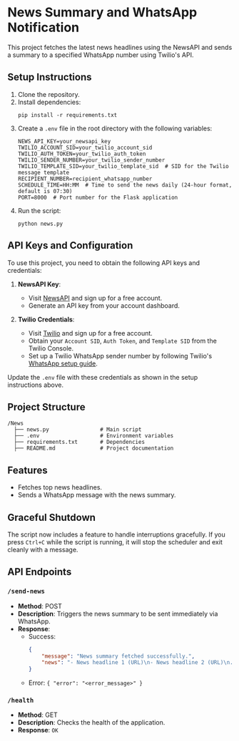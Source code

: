 # News Summary and WhatsApp Notification

This project fetches the latest news headlines using the NewsAPI and sends a summary to a specified WhatsApp number using Twilio's API.

## Setup Instructions

1. Clone the repository.
2. Install dependencies:
   ```
   pip install -r requirements.txt
   ```
3. Create a `.env` file in the root directory with the following variables:
   ```
   NEWS_API_KEY=your_newsapi_key
   TWILIO_ACCOUNT_SID=your_twilio_account_sid
   TWILIO_AUTH_TOKEN=your_twilio_auth_token
   TWILIO_SENDER_NUMBER=your_twilio_sender_number
   TWILIO_TEMPLATE_SID=your_twilio_template_sid  # SID for the Twilio message template
   RECIPIENT_NUMBER=recipient_whatsapp_number
   SCHEDULE_TIME=HH:MM  # Time to send the news daily (24-hour format, default is 07:30)
   PORT=8000  # Port number for the Flask application
   ```
4. Run the script:
   ```
   python news.py
   ```

## API Keys and Configuration

To use this project, you need to obtain the following API keys and credentials:

1. **NewsAPI Key**:
   - Visit [NewsAPI](https://newsapi.org/) and sign up for a free account.
   - Generate an API key from your account dashboard.

2. **Twilio Credentials**:
   - Visit [Twilio](https://www.twilio.com/) and sign up for a free account.
   - Obtain your `Account SID`, `Auth Token`, and `Template SID` from the Twilio Console.
   - Set up a Twilio WhatsApp sender number by following Twilio's [WhatsApp setup guide](https://www.twilio.com/whatsapp).

Update the `.env` file with these credentials as shown in the setup instructions above.

## Project Structure

```
/News
  ├── news.py                # Main script
  ├── .env                   # Environment variables
  ├── requirements.txt       # Dependencies
  ├── README.md              # Project documentation
```

## Features
- Fetches top news headlines.
- Sends a WhatsApp message with the news summary.

## Graceful Shutdown

The script now includes a feature to handle interruptions gracefully. If you press `Ctrl+C` while the script is running, it will stop the scheduler and exit cleanly with a message.

## API Endpoints

### `/send-news`
- **Method**: POST
- **Description**: Triggers the news summary to be sent immediately via WhatsApp.
- **Response**:
  - Success: 
    ```json
    {
        "message": "News summary fetched successfully.",
        "news": "- News headline 1 (URL)\n- News headline 2 (URL)\n..."
    }
    ```
  - Error: `{ "error": "<error_message>" }`

### `/health`
- **Method**: GET
- **Description**: Checks the health of the application.
- **Response**: `OK`